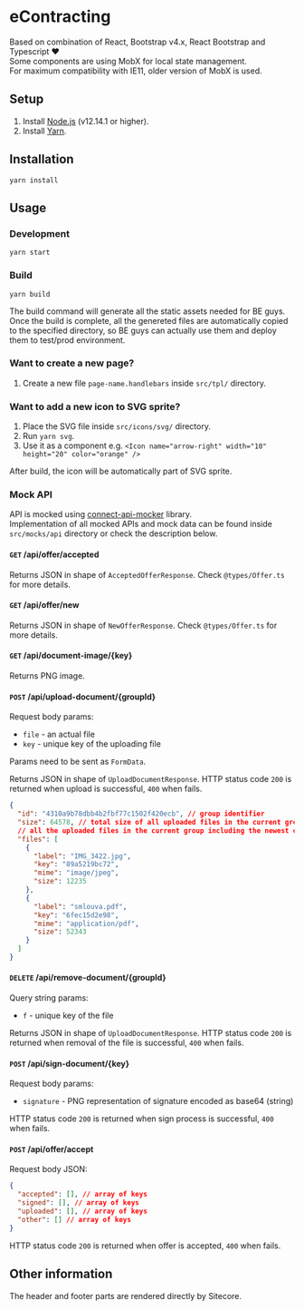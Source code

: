 # eContracting

Based on combination of React, Bootstrap v4.x, React Bootstrap and Typescript ❤️\
Some components are using MobX for local state management.\
For maximum compatibility with IE11, older version of MobX is used.

## Setup

1. Install [Node.js](https://nodejs.org) (v12.14.1 or higher).
2. Install [Yarn](https://yarnpkg.com).

## Installation

`yarn install`

## Usage

### Development

`yarn start`

### Build

`yarn build`

The build command will generate all the static assets needed for BE guys.\
Once the build is complete, all the genereted files are automatically copied to the specified directory, so BE guys can actually use them and deploy them to test/prod environment.

### Want to create a new page?

1. Create a new file `page-name.handlebars` inside `src/tpl/` directory.

### Want to add a new icon to SVG sprite?

1. Place the SVG file inside `src/icons/svg/` directory.
2. Run `yarn svg`.
3. Use it as a component e.g. `<Icon name="arrow-right" width="10" height="20" color="orange" />`

After build, the icon will be automatically part of SVG sprite.

### Mock API

API is mocked using [connect-api-mocker](https://github.com/muratcorlu/connect-api-mocker) library.\
Implementation of all mocked APIs and mock data can be found inside `src/mocks/api` directory or check the description below.

#### `GET` /api/offer/accepted

Returns JSON in shape of `AcceptedOfferResponse`. Check `@types/Offer.ts` for more details.

#### `GET` /api/offer/new

Returns JSON in shape of `NewOfferResponse`. Check `@types/Offer.ts` for more details.

#### `GET` /api/document-image/{key}

Returns PNG image.

#### `POST` /api/upload-document/{groupId}

Request body params:
- `file` - an actual file
- `key` - unique key of the uploading file

Params need to be sent as `FormData`.

Returns JSON in shape of `UploadDocumentResponse`. HTTP status code `200` is returned when upload is successful, `400` when fails.
```json
{
  "id": "4310a9b78dbb4b2fbf77c1502f420ecb", // group identifier
  "size": 64578, // total size of all uploaded files in the current group in bytes
  // all the uploaded files in the current group including the newest one that was uploaded
  "files": [
    {
      "label": "IMG_3422.jpg",
      "key": "89a5219bc72",
      "mime": "image/jpeg",
      "size": 12235
    },
    {
      "label": "smlouva.pdf",
      "key": "6fec15d2e98",
      "mime": "application/pdf",
      "size": 52343
    }
  ]
}
```

#### `DELETE` /api/remove-document/{groupId}

Query string params:
- `f` - unique key of the file

Returns JSON in shape of `UploadDocumentResponse`. HTTP status code `200` is returned when removal of the file is successful, `400` when fails.

#### `POST` /api/sign-document/{key}

Request body params:
- `signature` - PNG representation of signature encoded as base64 (string)

HTTP status code `200` is returned when sign process is successful, `400` when fails.

#### `POST` /api/offer/accept

Request body JSON:
```json
{
  "accepted": [], // array of keys
  "signed": [], // array of keys
  "uploaded": [], // array of keys
  "other": [] // array of keys
}
```

HTTP status code `200` is returned when offer is accepted, `400` when fails.

## Other information

The header and footer parts are rendered directly by Sitecore.
